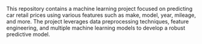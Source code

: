 This repository contains a machine learning project focused on predicting car retail prices using various features such as make, model, year, mileage, and more.
The project leverages data preprocessing techniques, feature engineering, and multiple machine learning models to develop a robust predictive model.
